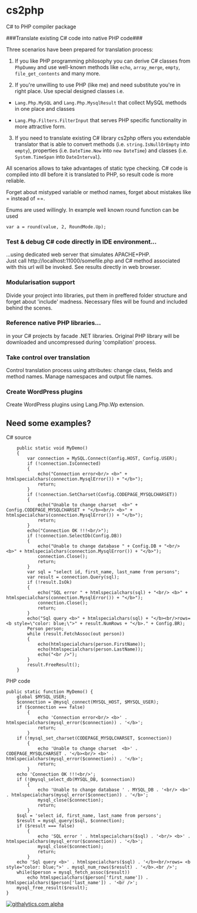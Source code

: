 cs2php
======

C# to PHP compiler package

###Translate existing C# code into native PHP code###

Three scenarios have been prepared for translation process:

1. If you like PHP programming philosophy you can derive C# classes from `PhpDummy` and use well-known methods like
`echo`, `array_merge`, `empty`, `file_get_contents` and many more.

2. If you're unwilling to use PHP (like me) and need substitute you're in right place. Use special designed classes i.e. 

 - `Lang.Php.MySQL` and `Lang.Php.MysqlResult` that collect MySQL methods in one place and classes
 
 - `Lang.Php.Filters.FilterInput` that serves PHP specific functionality in more attractive form.

3. If you need to translate existing C# library cs2php offers you extendable translator that is able to convert methods (i.e. `string.IsNullOrEmpty` into `empty`), properties (i.e. `DateTime.Now` into `new DateTime`)
and classes (i.e. `System.TimeSpan` into `DateInterval`).

All scenarios allows to take advantages of static type checking. C# code is compiled into dll before it is translated to PHP, so 
result code is more reliable. 

Forget about mistyped variable or method names, forget about mistakes like = instead of ==.

Enums are used willingly. In example well known round function can be used 

    var a = round(value, 2, RoundMode.Up);
 
### Test & debug C# code directly in IDE environment... ###

...using dedicated web server that simulates APACHE+PHP.  
Just call http://localhost:11000/somefile.php and C# method associated with this url will be invoked.
See results directly in web browser.

### Modularisation support ###
Divide your project into libraries, put them in preffered folder structure and forget about 'include' madness. Necessary files will be found and included behind the scenes.

### Reference native PHP libraries... ###
in your C# projects by facade .NET libraries. Original PHP library will be downloaded and uncompressed during 'compilation' process.

### Take control over translation ###

Control translation process using attributes: change class, fields and method names. Manage namespaces and output file names.

### Create WordPress plugins ###

Create WordPress plugins using Lang.Php.Wp extension. 

## Need some examples? ##

C# source

        public static void MyDemo()
        {
            var connection = MySQL.Connect(Config.HOST, Config.USER);
            if (!connection.IsConnected)
            {
                echo("Connection error<br/> <b>" + htmlspecialchars(connection.MysqlError()) + "</b>");
                return;
            }
            if (!connection.SetCharset(Config.CODEPAGE_MYSQLCHARSET))
            {
                echo("Unable to change charset  <b>" + Config.CODEPAGE_MYSQLCHARSET + "</b><br/> <b>" + htmlspecialchars(connection.MysqlError()) + "</b>");
                return;
            }
            echo("Connection OK !!!<br/>");
            if (!connection.SelectDb(Config.DB))
            {
                echo("Unable to change database " + Config.DB + "<br/> <b>" + htmlspecialchars(connection.MysqlError()) + "</b>");
                connection.Close();
                return;
            }
            var sql = "select id, first_name, last_name from persons";
            var result = connection.Query(sql);
            if (!result.IsOk)
            {
                echo("SQL error " + htmlspecialchars(sql) + "<br/> <b>" + htmlspecialchars(connection.MysqlError()) + "</b>");
                connection.Close();
                return;
            }
            echo("Sql query <b>" + htmlspecialchars(sql) + "</b><br/>rows= <b style=\"color: blue;\">" + result.NumRows + "</b>." + Config.BR);
            Person person;
            while (result.FetchAssoc(out person))
            {
                echo(htmlspecialchars(person.FirstName));
                echo(htmlspecialchars(person.LastName));
                echo("<br />");
            }
            result.FreeResult();
        }

PHP code

    public static function MyDemo() {
        global $MYSQL_USER;
        $connection = @mysql_connect(MYSQL_HOST, $MYSQL_USER);
        if ($connection === false)
            {
                echo 'Connection error<br/> <b>' . htmlspecialchars(mysql_error($connection)) . '</b>';
                return;
            }
        if (!mysql_set_charset(CODEPAGE_MYSQLCHARSET, $connection))
            {
                echo 'Unable to change charset  <b>' . CODEPAGE_MYSQLCHARSET . '</b><br/> <b>' . htmlspecialchars(mysql_error($connection)) . '</b>';
                return;
            }
        echo 'Connection OK !!!<br/>';
        if (!@mysql_select_db(MYSQL_DB, $connection))
            {
                echo 'Unable to change database ' . MYSQL_DB . '<br/> <b>' . htmlspecialchars(mysql_error($connection)) . '</b>';
                mysql_close($connection);
                return;
            }
        $sql = 'select id, first_name, last_name from persons';
        $result = mysql_query($sql, $connection);
        if ($result === false)
            {
                echo 'SQL error ' . htmlspecialchars($sql) . '<br/> <b>' . htmlspecialchars(mysql_error($connection)) . '</b>';
                mysql_close($connection);
                return;
            }
        echo 'Sql query <b>' . htmlspecialchars($sql) . '</b><br/>rows= <b style="color: blue;">' . mysql_num_rows($result) . '</b>.<br />';
        while($person = mysql_fetch_assoc($result))
            echo htmlspecialchars($person['first_name']) . htmlspecialchars($person['last_name']) . '<br />';
        mysql_free_result($result);
    }


[![githalytics.com alpha](https://cruel-carlota.pagodabox.com/d7704be271547041f28d36ce4320701e "githalytics.com")](http://githalytics.com/isukces/cs2php)